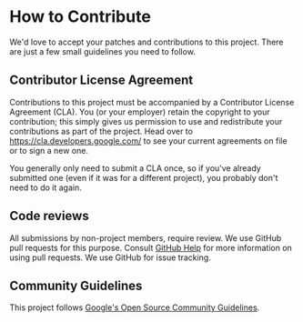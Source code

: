 # How to Contribute

We'd love to accept your patches and contributions to this project. There are
just a few small guidelines you need to follow.

## Contributor License Agreement

Contributions to this project must be accompanied by a Contributor License
Agreement (CLA). You (or your employer) retain the copyright to your
contribution; this simply gives us permission to use and redistribute your
contributions as part of the project. Head over to
<https://cla.developers.google.com/> to see your current agreements on file or
to sign a new one.

You generally only need to submit a CLA once, so if you've already submitted one
(even if it was for a different project), you probably don't need to do it
again.

## Code reviews

All submissions by non-project members, require review. We
use GitHub pull requests for this purpose. Consult
[GitHub Help](https://help.github.com/articles/about-pull-requests/) for more
information on using pull requests. We use GitHub for issue tracking.

## Community Guidelines

This project follows
[Google's Open Source Community Guidelines](https://opensource.google/conduct/).
